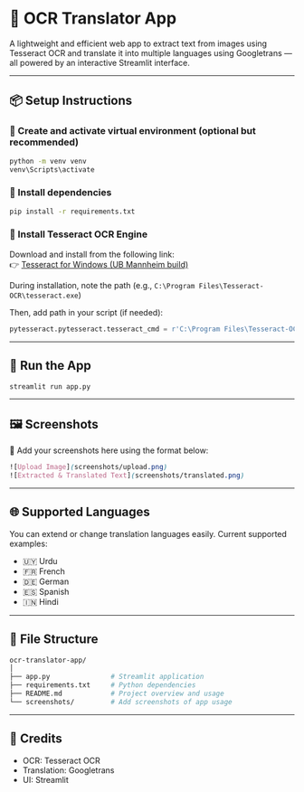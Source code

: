 
# 📄 OCR Translator App

A lightweight and efficient web app to extract text from images using Tesseract OCR and translate it into multiple languages using Googletrans — all powered by an interactive Streamlit interface.

---

## 📦 Setup Instructions

### 🔹 Create and activate virtual environment (optional but recommended)
```bash
python -m venv venv
venv\Scripts\activate
```

### 🔹 Install dependencies
```bash
pip install -r requirements.txt
```

### 🔹 Install Tesseract OCR Engine
Download and install from the following link:  
👉 [Tesseract for Windows (UB Mannheim build)](https://github.com/UB-Mannheim/tesseract/wiki)

During installation, note the path (e.g., `C:\Program Files\Tesseract-OCR\tesseract.exe`)

Then, add path in your script (if needed):
```python
pytesseract.pytesseract.tesseract_cmd = r'C:\Program Files\Tesseract-OCR\tesseract.exe'
```

---

## 🚀 Run the App
```bash
streamlit run app.py
```

---

## 🖼️ Screenshots

📌 Add your screenshots here using the format below:
```scss
![Upload Image](screenshots/upload.png)
![Extracted & Translated Text](screenshots/translated.png)
```

---

## 🌐 Supported Languages

You can extend or change translation languages easily. Current supported examples:

- 🇺🇾 Urdu  
- 🇫🇷 French  
- 🇩🇪 German  
- 🇪🇸 Spanish  
- 🇮🇳 Hindi  

---

## 📁 File Structure

```bash
ocr-translator-app/
│
├── app.py               # Streamlit application
├── requirements.txt     # Python dependencies
├── README.md            # Project overview and usage
└── screenshots/         # Add screenshots of app usage
```

---

## 🤝 Credits

- OCR: Tesseract OCR  
- Translation: Googletrans  
- UI: Streamlit  
